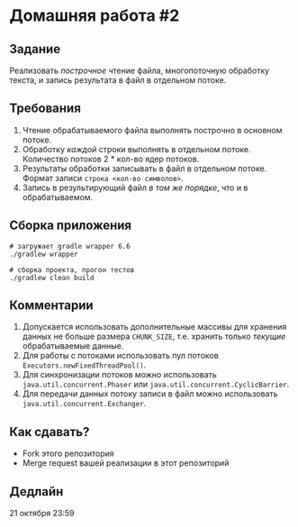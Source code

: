 # Домашняя работа #2

## Задание
Реализовать _построчное_ чтение файла, многопоточную обработку текста, и запись результата в файл в отдельном потоке.
 
## Требования
1. Чтение обрабатываемого файла выполнять построчно в основном потоке.
1. Обработку _каждой_ строки выполнять в отдельном потоке. Количество потоков 2 * кол-во ядер потоков.
1. Результаты обработки записывать в файл в отдельном потоке. Формат записи `строка <кол-во символов>`.
1. Запись в результирующий файл _в том же порядке_, что и в обрабатываемом.

## Сборка приложения 
```shell script
# загружает gradle wrapper 6.6
./gradlew wrapper

# сборка проекта, прогон тестов
./gradlew clean build
```

##  Комментарии
1. Допускается использовать дополнительные массивы для хранения данных не больше размера `CHUNK_SIZE`, 
т.е. хранить только _текущие_ обрабатываемые данные.
1. Для работы с потоками использовать пул потоков `Executors.newFixedThreadPool()`.
1. Для синхронизации потоков можно использовать `java.util.concurrent.Phaser` или `java.util.concurrent.CyclicBarrier`.
1. Для передачи данных потоку записи в файл можно использовать `java.util.concurrent.Exchanger`.

##  Как сдавать?
* Fork этого репозитория
* Merge request вашей реализации в этот репозиторий

## Дедлайн
21 октября 23:59
